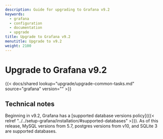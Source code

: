```yaml
---
description: Guide for upgrading to Grafana v9.2
keywords:
  - grafana
  - configuration
  - documentation
  - upgrade
title: Upgrade to Grafana v9.2
menutitle: Upgrade to v9.2
weight: 2100
---
```


# Upgrade to Grafana v9.2

{{< docs/shared lookup="upgrade/upgrade-common-tasks.md" source="grafana" version="<GRAFANA VERSION>" >}}

## Technical notes

Beginning in v9.2, Grafana has a [supported database versions policy]({{< relref "../../setup-grafana/installation/#supported-databases" >}}). As of this release, MySQL versions from 5.7, postgres versions from v10, and SQLite 3 are supported databases.
